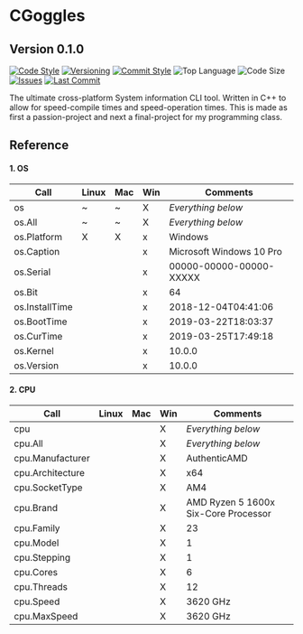 # CGoggles

## Version 0.1.0

[![Code Style](https://img.shields.io/badge/code_style-VS_Code-blue.svg?style=flat)](https://google.github.io/styleguide/cppguide.html)
[![Versioning](https://img.shields.io/badge/versioning-semantic-brightgreen.svg?style=flat)](https://semver.org/)
[![Commit Style](https://img.shields.io/badge/commit_style-gitmoji-yellow.svg?style=flat)](https://gitmoji.carloscuesta.me/)
![Top Language](https://img.shields.io/github/languages/top/evaneliasyoung/cgoggles.svg?style=flat)
![Code Size](https://img.shields.io/github/languages/code-size/evaneliasyoung/cgoggles.svg?style=flat)
[![Issues](https://img.shields.io/github/issues/evaneliasyoung/cgoggles.svg?style=flat)](https://github.com/evaneliasyoung/cgoggles/issues)
[![Last Commit](https://img.shields.io/github/last-commit/evaneliasyoung/cgoggles.svg?style=flat)](https://github.com/evaneliasyoung/cgoggles/commit/master)

The ultimate cross-platform System information CLI tool.
Written in C++ to allow for speed-compile times and speed-operation times.
This is made as first a passion-project and next a final-project for my programming class.

## Reference

#### 1. OS

| Call             | Linux | Mac | Win | Comments                             |
| ---------------- | ----- | --- | --- | ------------------------------------ |
| os               |   ~   |  ~  |  X  | *Everything below*                   |
| os.All           |   ~   |  ~  |  X  | *Everything below*                   |
| os.Platform      |   X   |  X  |  x  | Windows                              |
| os.Caption       |       |     |  x  | Microsoft Windows 10 Pro             |
| os.Serial        |       |     |  x  | 00000-00000-00000-XXXXX              |
| os.Bit           |       |     |  x  | 64                                   |
| os.InstallTime   |       |     |  x  | 2018-12-04T04:41:06                  |
| os.BootTime      |       |     |  x  | 2019-03-22T18:03:37                  |
| os.CurTime       |       |     |  x  | 2019-03-25T17:49:18                  |
| os.Kernel        |       |     |  x  | 10.0.0                               |
| os.Version       |       |     |  x  | 10.0.0                               |

#### 2. CPU

| Call             | Linux | Mac | Win | Comments                             |
| ---------------- | ----- | --- | --- | ------------------------------------ |
| cpu              |       |     |  X  | *Everything below*                   |
| cpu.All          |       |     |  X  | *Everything below*                   |
| cpu.Manufacturer |       |     |  X  | AuthenticAMD                         |
| cpu.Architecture |       |     |  X  | x64                                  |
| cpu.SocketType   |       |     |  X  | AM4                                  |
| cpu.Brand        |       |     |  X  | AMD Ryzen 5 1600x Six-Core Processor |
| cpu.Family       |       |     |  X  | 23                                   |
| cpu.Model        |       |     |  X  | 1                                    |
| cpu.Stepping     |       |     |  X  | 1                                    |
| cpu.Cores        |       |     |  X  | 6                                    |
| cpu.Threads      |       |     |  X  | 12                                   |
| cpu.Speed        |       |     |  X  | 3620 GHz                             |
| cpu.MaxSpeed     |       |     |  X  | 3620 GHz                             |
